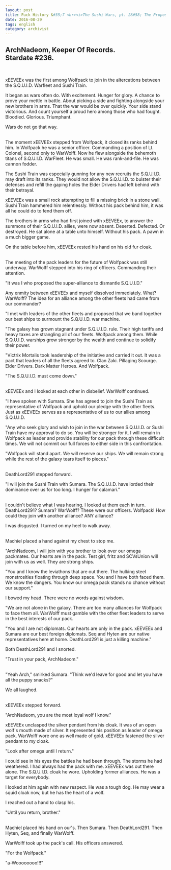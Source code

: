```yaml
---
layout: post
title: Pack History &#35;7 <br><i>The Sushi Wars, pt. 2&#58; The Proposal</i>
date: 2016-08-29
tags: english
category: archivist
---
```

ArchNadeom, Keeper Of Records.<br>Stardate #236.
------------------------------------------------
&nbsp; 

xEEVEEx was the first among Wolfpack to join in the altercations between the S.Q.U.I.D. Warfleet and Sushi Train.

It began as wars often do. With excitement. Hunger for glory. A chance to prove your mettle in battle. About picking a side and fighting alongside your new brothers in arms. That the war would be over quickly. Your side stand victorious. And count yourself a proud hero among those who had fought. Bloodied. Glorious. Triumphant.

Wars do not go that way.  
&nbsp; 

The moment xEEVEEx stepped from Wolfpack, it closed its ranks behind him. In Wolfpack he was a senior officer. Commanding a position of Lt. Colonel, second only to WarWolff. Now he flew alongside the behemoth titans of S.Q.U.I.D. WarFleet. He was small. He was rank-and-file. He was cannon fodder.

The Sushi Train was especially gunning for any new recruits the S.Q.U.I.D. may draft into its ranks. They would not allow the S.Q.U.I.D. to bulster their defenses and refill the gaping holes the Elder Drivers had left behind with their betrayal.

xEEVEEx was a small rock attempting to fill a missing brick in a stone wall. Sushi Train hammered him relentlessly. Without his pack behind him, it was all he could do to fend them off.

The brothers in arms who had first joined with xEEVEEx, to answer the summons of their S.Q.U.I.D. allies, were now absent. Deserted. Defected. Or destroyed. He sat alone at a table unto himself. Without his pack. A pawn in a much bigger game.

On the table before him, xEEVEEx rested his hand on his old fur cloak.  
&nbsp; 

The meeting of the pack leaders for the future of Wolfpack was still underway. WarWolff stepped into his ring of officers. Commanding their attention.

"It was I who proposed the super-alliance to dismantle S.Q.U.I.D."

Any enmity between xEEVEEx and myself dissolved immediately. What? WarWolff? The idea for an alliance among the other fleets had came from our commander?

"I met with leaders of the other fleets and proposed that we band together our best ships to surmount the S.Q.U.I.D. war machine. 

"The galaxy has grown stagnant under S.Q.U.I.D. rule. Their high tariffs and heavy taxes are strangling all of our fleets. Wolfpack among them. While S.Q.U.I.D. warships grow stronger by the wealth and continue to solidify their power. 

"Victrix Mortalis took leadership of the initiative and carried it out. It was a pact that leaders of all the fleets agreed to. Clan Zaki. Pillaging Scourge. Elder Drivers. Dark Matter Heroes. And Wolfpack. 

"The S.Q.U.I.D. must come down."  
&nbsp; 

xEEVEEx and I looked at each other in disbelief. WarWolff continued.

"I have spoken with Sumara. She has agreed to join the Sushi Train as representative of Wolfpack and uphold our pledge with the other fleets. Just as xEEVEEx serves as a representative of us to our allies among S.Q.U.I.D.

"Any who seek glory and wish to join in the war between S.Q.U.I.D. or Sushi Train have my approval to do so. You will be stronger for it. I will remain in Wolfpack as leader and provide stability for our pack through these difficult times. We will not commit our full forces to either side in this confrontation. 

"Wolfpack will stand apart. We will reserve our ships. We will remain strong while the rest of the galaxy tears itself to pieces."  
&nbsp; 

DeathLord291 stepped forward. 

"I will join the Sushi Train with Sumara. The S.Q.U.I.D. have lorded their dominance over us for too long. I hunger for calamari."  
&nbsp; 

I couldn't believe what I was hearing. I looked at them each in turn. DeathLord291? Sumara? WarWolff? These were our officers. Wolfpack! How could they join with another alliance? ANY alliance?

I was disgusted. I turned on my heel to walk away.  
&nbsp; 

Machiel placed a hand against my chest to stop me.

"ArchNadeom, I will join with you brother to look over our omega packmates. Our hearts are in the pack. Test girl, fritz and SCVsUnion will join with us as well. They are strong ships.

"You and I know the leviathons that are out there. The hulking steel monstrosities floating through deep space. You and I have both faced them. We know the dangers. You know our omega pack stands no chance without our support."

I bowed my head. There were no words against wisdom.

"We are not alone in the galaxy. There are too many alliances for Wolfpack to face them all. WarWolff must gamble with the other fleet leaders to serve in the best interests of our pack. 

"You and I are not diplomats. Our hearts are only in the pack. xEEVEEx and Sumara are our best foreign diplomats. Seq and Hyten are our native representatives here at home. DeathLord291 is just a killing machine."

Both DeathLord291 and I snorted.

"Trust in your pack, ArchNadeom."  
&nbsp; 

"Yeah Arch," smirked Sumara. "Think we'd leave for good and let you have all the puppy snacks?"

We all laughed.  
&nbsp; 

xEEVEEx stepped forward.

"ArchNadeom, you are the most loyal wolf I know."

xEEVEEx unclasped the silver pendant from his cloak. It was of an open wolf's mouth made of silver. It represented his position as leader of omega pack. WarWolff wore one as well made of gold. xEEVEEx fastened the silver pendant to my cloak.

"Look after omega until I return."

I could see in his eyes the battles he had been through. The storms he had weathered. I had always had the pack with me. xEEVEEx was out there alone. The S.Q.U.I.D. cloak he wore. Upholding former alliances. He was a target for everybody.

I looked at him again with new respect. He was a tough dog. He may wear a squid cloak now, but he has the heart of a wolf.

I reached out a hand to clasp his.

"Until you return, brother."  
&nbsp; 

Machiel placed his hand on our's. Then Sumara. Then DeathLord291. Then Hyten, Seq, and finally WarWolff.

WarWolff took up the pack's call. His officers answered.

"For the Wolfpack."

"a-Woooooooo!!!"